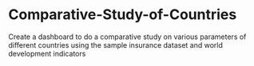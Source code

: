 # Comparative-Study-of-Countries
Create a dashboard to do a comparative study on various parameters of different countries using the sample insurance dataset and world development indicators
